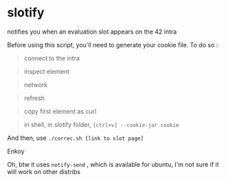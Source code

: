 # slotify
notifies you when an evaluation slot appears on the 42 intra

Before using this script, you'll need to generate your cookie file.
To do so : 
 > connect to the intra

 > inspect element

 > network

 > refresh

 > copy first element as curl

 > in shell, in slotify folder, `[ctrl+v] --cookie-jar cookie`
 
And then, use `./correc.sh [link to slot page]`

Enkoy

Oh, btw it uses `notify-send` , which is available for ubuntu, I'm not sure if it will work on other distribs
